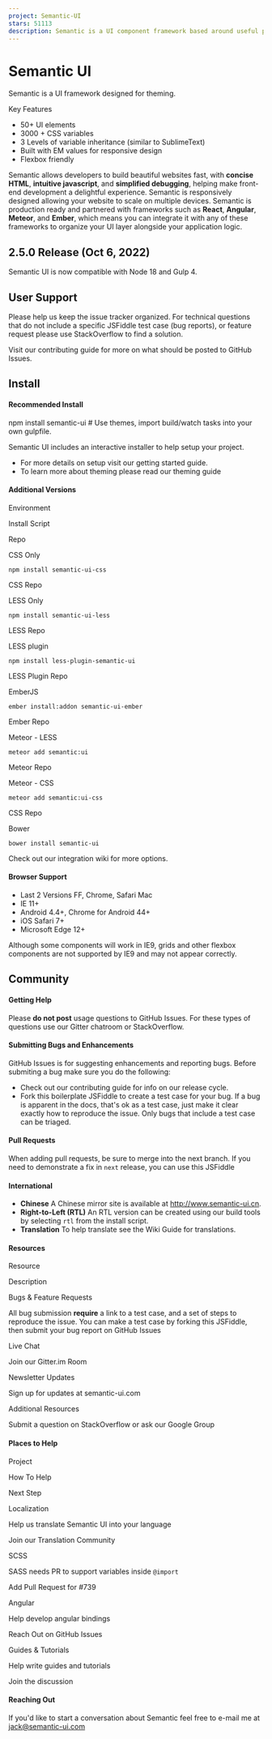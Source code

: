 ```yaml
---
project: Semantic-UI
stars: 51113
description: Semantic is a UI component framework based around useful principles from natural language.
---
```


Semantic UI
===========

Semantic is a UI framework designed for theming.

Key Features

-   50+ UI elements
-   3000 + CSS variables
-   3 Levels of variable inheritance (similar to SublimeText)
-   Built with EM values for responsive design
-   Flexbox friendly

Semantic allows developers to build beautiful websites fast, with **concise HTML**, **intuitive javascript**, and **simplified debugging**, helping make front-end development a delightful experience. Semantic is responsively designed allowing your website to scale on multiple devices. Semantic is production ready and partnered with frameworks such as **React**, **Angular**, **Meteor**, and **Ember**, which means you can integrate it with any of these frameworks to organize your UI layer alongside your application logic.

2.5.0 Release (Oct 6, 2022)
---------------------------

Semantic UI is now compatible with Node 18 and Gulp 4.

User Support
------------

Please help us keep the issue tracker organized. For technical questions that do not include a specific JSFiddle test case (bug reports), or feature request please use StackOverflow to find a solution.

Visit our contributing guide for more on what should be posted to GitHub Issues.

Install
-------

#### Recommended Install

npm install semantic-ui  # Use themes, import build/watch tasks into your own gulpfile.

Semantic UI includes an interactive installer to help setup your project.

-   For more details on setup visit our getting started guide.
-   To learn more about theming please read our theming guide

#### Additional Versions

Environment

Install Script

Repo

CSS Only

`npm install semantic-ui-css`

CSS Repo

LESS Only

`npm install semantic-ui-less`

LESS Repo

LESS plugin

`npm install less-plugin-semantic-ui`

LESS Plugin Repo

EmberJS

`ember install:addon semantic-ui-ember`

Ember Repo

Meteor - LESS

`meteor add semantic:ui`

Meteor Repo

Meteor - CSS

`meteor add semantic:ui-css`

CSS Repo

Bower

`bower install semantic-ui`

Check out our integration wiki for more options.

#### Browser Support

-   Last 2 Versions FF, Chrome, Safari Mac
-   IE 11+
-   Android 4.4+, Chrome for Android 44+
-   iOS Safari 7+
-   Microsoft Edge 12+

Although some components will work in IE9, grids and other flexbox components are not supported by IE9 and may not appear correctly.

Community
---------

#### Getting Help

Please **do not post** usage questions to GitHub Issues. For these types of questions use our Gitter chatroom or StackOverflow.

#### Submitting Bugs and Enhancements

GitHub Issues is for suggesting enhancements and reporting bugs. Before submiting a bug make sure you do the following:

-   Check out our contributing guide for info on our release cycle.
-   Fork this boilerplate JSFiddle to create a test case for your bug. If a bug is apparent in the docs, that's ok as a test case, just make it clear exactly how to reproduce the issue. Only bugs that include a test case can be triaged.

#### Pull Requests

When adding pull requests, be sure to merge into the next branch. If you need to demonstrate a fix in `next` release, you can use this JSFiddle

#### International

-   **Chinese** A Chinese mirror site is available at http://www.semantic-ui.cn.
-   **Right-to-Left (RTL)** An RTL version can be created using our build tools by selecting `rtl` from the install script.
-   **Translation** To help translate see the Wiki Guide for translations.

#### Resources

Resource

Description

Bugs & Feature Requests

All bug submission **require** a link to a test case, and a set of steps to reproduce the issue. You can make a test case by forking this JSFiddle, then submit your bug report on GitHub Issues

Live Chat

Join our Gitter.im Room

Newsletter Updates

Sign up for updates at semantic-ui.com

Additional Resources

Submit a question on StackOverflow or ask our Google Group

#### Places to Help

Project

How To Help

Next Step

Localization

Help us translate Semantic UI into your language

Join our Translation Community

SCSS

SASS needs PR to support variables inside `@import`

Add Pull Request for #739

Angular

Help develop angular bindings

Reach Out on GitHub Issues

Guides & Tutorials

Help write guides and tutorials

Join the discussion

#### Reaching Out

If you'd like to start a conversation about Semantic feel free to e-mail me at jack@semantic-ui.com
